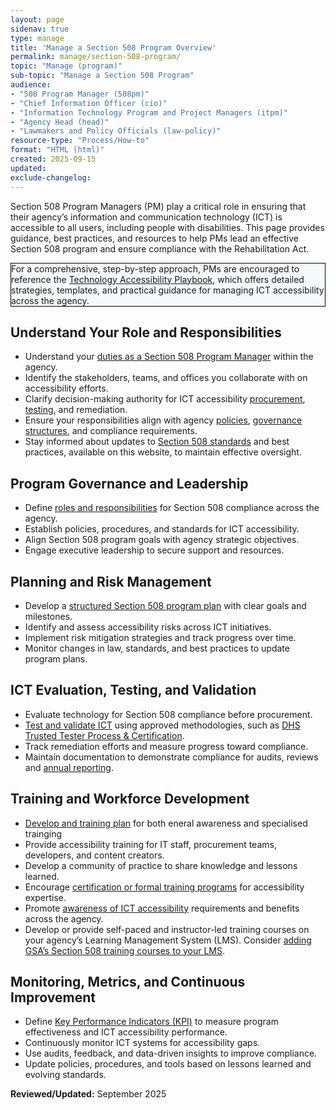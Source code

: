 ```yaml
---
layout: page
sidenav: true
type: manage
title: 'Manage a Section 508 Program Overview'
permalink: manage/section-508-program/
topic: "Manage (program)"
sub-topic: "Manage a Section 508 Program"
audience:
- "508 Program Manager (508pm)"
- "Chief Information Officer (cio)"
- "Information Technology Program and Project Managers (itpm)"
- "Agency Head (head)"
- "Lawmakers and Policy Officials (law-policy)"
resource-type: "Process/How-to"
format: "HTML (html)"
created: 2025-09-15
updated: 
exclude-changelog:
---
```

Section 508 Program Managers (PM) play a critical role in ensuring that their agency’s information and communication technology (ICT) is accessible to all users, including people with disabilities. This page provides guidance, best practices, and resources to help PMs lead an effective Section 508 program and ensure compliance with the Rehabilitation Act.

<div class="grid-col-12 border-base radius-lg padding-1" style="border: 1px solid black; background-color: #f5f9fc;">
  For a comprehensive, step-by-step approach, PMs are encouraged to reference the <a href="{{site.baseurl}}/manage/playbooks/technology-accessibility-playbook/">Technology Accessibility Playbook</a>, which offers detailed strategies, templates, and practical guidance for managing ICT accessibility across the agency.
</div>

## Understand Your Role and Responsibilities
* Understand your [duties as a Section 508 Program Manager]({{site.baseurl}}/manage/program-manager-responsibilities/) within the agency.
* Identify the stakeholders, teams, and offices you collaborate with on accessibility efforts.
* Clarify decision-making authority for ICT accessibility [procurement]({{site.baseurl}}/buy/), [testing]({{site.baseurl}}/test/), and remediation.
* Ensure your responsibilities align with agency [policies]({{site.baseurl}}/manage/laws-and-policies/maintaining-agency-accessibility-policy/), [governance structures]({{site.baseurl}}/manage/governance/enterprise-architecture-and-change-control/), and compliance requirements.
* Stay informed about updates to <a href="https://www.access-board.gov/ict/" target="_blank" class="usa-link--external">Section 508 standards</a> and best practices, available on this website, to maintain effective oversight.

## Program Governance and Leadership
* Define [roles and responsibilities]({{site.baseurl}}/manage/roles/) for Section 508 compliance across the agency.
* Establish policies, procedures, and standards for ICT accessibility.
* Align Section 508 program goals with agency strategic objectives.
* Engage executive leadership to secure support and resources.

## Planning and Risk Management
* Develop a [structured Section 508 program plan]({{site.baseurl}}/manage/strategic-roadmap-template/) with clear goals and milestones.
* Identify and assess accessibility risks across ICT initiatives.
* Implement risk mitigation strategies and track progress over time.
* Monitor changes in law, standards, and best practices to update program plans.

## ICT Evaluation, Testing, and Validation
* Evaluate technology for Section 508 compliance before procurement.
* [Test and validate ICT]({{site.baseuerl}}/test/) using approved methodologies, such as [DHS Trusted Tester Process & Certification]({{site.baseurl}}/test/trusted-tester/).
* Track remediation efforts and measure progress toward compliance.
* Maintain documentation to demonstrate compliance for audits, reviews and [annual reporting]({{site.baseurl}}/manage/section-508-assessment/).

## Training and Workforce Development
* [Develop and training plan]({{site.baseurl}}/manage/developing-a-section-508-training-plan/) for both eneral awareness and specialised trainging
* Provide accessibility training for IT staff, procurement teams, developers, and content creators.
* Develop a community of practice to share knowledge and lessons learned.
* Encourage [certification or formal training programs]({{site.baseurl}}/test/trusted-tester/) for accessibility expertise.
* Promote [awareness of ICT accessibility]({{site.baseurl}}/training/online-course/section-508-what-is-it/) requirements and benefits across the agency.
* Develop or provide self-paced and instructor-led training courses on your agency’s Learning Management System (LMS). Consider [adding GSA’s Section 508 training courses to your LMS]({{site.baseurl}}/training/online-training/add-our-training-to-your-lms/).

## Monitoring, Metrics, and Continuous Improvement
* Define [Key Performance Indicators (KPI)]({{site.baseurl}}/manage/accessibility-kpi/) to measure program effectiveness and ICT accessibility performance.
* Continuously monitor ICT systems for accessibility gaps.
* Use audits, feedback, and data-driven insights to improve compliance.
* Update policies, procedures, and tools based on lessons learned and evolving standards.

**Reviewed/Updated:** September 2025